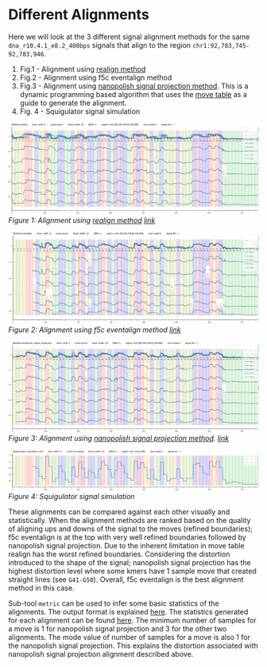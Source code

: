# Different Alignments

Here we will look at the 3 different signal alignment methods for the same `dna_r10.4.1_e8.2_400bps` signals that align to the region `chr1:92,783,745-92,783,946`.
1. Fig.1 - Alignment using [realign method](realign.md)
2. Fig.2 - Alignment using f5c eventalign method
3. Fig.3 - Alignment using [nanopolish signal projection method](https://github.com/hiruna72/nanopolish/tree/r10.4-integration). This is a dynamic programming based algorithm that uses the [move table](move_table.md) as a guide to generate the alignment.
4. Fig. 4 - Squigulator signal simulation

![image](figures/different_aligments/method_realign.png)
*Figure 1: Alignment using [realign method](realign.md) [link](https://hiruna72.github.io/squigualiser/docs/figures/different_aligments/dna_r10.4.1_e8.2_400bps_sup.cfg_realigned_vs_sim.html)*

![image](figures/different_aligments/method_eventalign.png)
*Figure 2: Alignment using f5c eventalign method [link](https://hiruna72.github.io/squigualiser/docs/figures/different_aligments/dna_r10.4.1_e8.2_400bps_sup.cfg_evligned_vs_sim.html)*

![image](figures/different_aligments/method:nanopolish_signal_projection.png)
*Figure 3: Alignment using [nanopolish signal projection method](https://github.com/hiruna72/nanopolish/tree/r10.4-integration). [link](https://hiruna72.github.io/squigualiser/docs/figures/different_aligments/dna_r10.4.1_e8.2_400bps_sup.cfg_nanopolish_projected_vs_sim.html)*

![image](figures/different_aligments/squigulator_simulated_read.png)
*Figure 4: Squigulator signal simulation*

These alignments can be compared against each other visually and statistically.
When the alignment methods are ranked based on the quality of aligning ups and downs of the signal to the moves (refined boundaries); f5c eventalign is at the top with very well refined boundaries followed by nanopolish signal projection.
Due to the inherent limitation in move table realign has the worst refined boundaries.
Considering the distortion introduced to the shape of the signal; nanopolish signal projection has the highest distortion level where some kmers have 1 sample move that created straight lines (see `G41-G50`).
Overall, f5c eventalign is the best alignment method in this case.

Sub-tool `metric` can be used to infer some basic statistics of the alignments. The output format is explained [here](metric.md).
The statistics generated for each alignment can be found [here](figures/different_aligments/metric).
The minimum number of samples for a move is 1 for nanopolish signal projection and 3 for the other two alignments.
The mode value of number of samples for a move is also 1 for the nanopolish signal projection.
This explains the distortion associated with nanopolish signal projection alignment described above.
